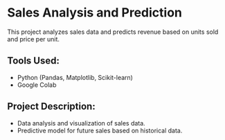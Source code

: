# Sales Analysis and Prediction

This project analyzes sales data and predicts revenue based on units sold and price per unit.

## Tools Used:
- Python (Pandas, Matplotlib, Scikit-learn)
- Google Colab

## Project Description:
- Data analysis and visualization of sales data.
- Predictive model for future sales based on historical data.
